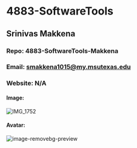 # 4883-SoftwareTools

## Srinivas Makkena

### Repo: 4883-SoftwareTools-Makkena

### Email: smakkena1015@my.msutexas.edu

### Website: N/A

#### Image:
![IMG_1752](https://github.com/srinivasmakkena/4883-SoftwareTools-Makkena/assets/32659482/ad7dc085-da7e-4a41-9608-0759e20be01a)

#### Avatar:
![image-removebg-preview](https://github.com/srinivasmakkena/4883-SoftwareTools-Makkena/assets/32659482/598735af-8d6f-4a17-9364-4f7cc7c3e501)
